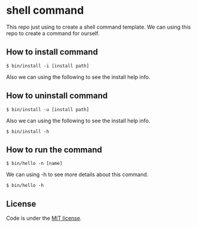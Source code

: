 # shell command

This repo just using to create a shell command template. We can using this repo to create a command for ourself.

## How to install command

  ```
  $ bin/install -i [install path]
  ```

Also we can using the following to see the install help info.

## How to uninstall command

  ```
  $ bin/install -u [install path]
  ```

Also we can using the following to see the install help info.

  ```
  $ bin/install -h
  ```

## How to run the command

  ```
  $ bin/hello -n [name]
  ```
We can using -h to see more details about this command.

  ```
  $ bin/hello -h
  ```

## License
Code is under the [MIT license](https://github.com/xqtemplate/shell-command/blob/master/LICENSE).
